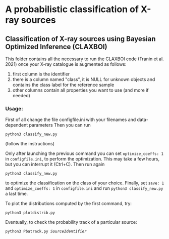 # A probabilistic classification of X-ray sources
## Classification of X-ray sources using Bayesian Optimized Inference (CLAXBOI)

This folder contains all the necessary to run the CLAXBOI code (Tranin et al. 2021) once your X-ray catalogue is augmented as follows:
1. first column is the identifier
2. there is a column named "class", it is NULL for unknown objects and contains the class label for the reference sample
3. other columns contain all properties you want to use (and more if needed)

### Usage:

First of all change the file configfile.ini with your filenames and data-dependent parameters
Then you can run

<code>python3 classify_new.py</code>

(follow the instructions)

Only after launching the previous command you can set <code>optimize_coeffs: 1</code> in <code>configfile.ini</code>, to perform the optimization. This may take a few hours, but you can interrupt it (Ctrl+C).
Then run again

<code>python3 classify_new.py</code>

to optimize the classification on the class of your choice. Finally, set <code>save: 1</code> and <code>optimize_coeffs: 1</code>
in <code>configfile.ini</code> and run <code>python3 classify_new.py</code> a last time.

To plot the distributions computed by the first command, try:

<code>python3 plotdistrib.py</code>

Eventually, to check the probability track of a particular source:

<code>python3 Pbatrack.py *SourceIdentifier*</code>


